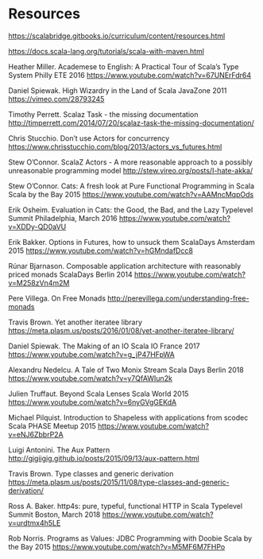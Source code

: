 # Resources
https://scalabridge.gitbooks.io/curriculum/content/resources.html

https://docs.scala-lang.org/tutorials/scala-with-maven.html

Heather Miller. Academese to English: A Practical Tour of Scala’s Type System
Philly ETE 2016
https://www.youtube.com/watch?v=67UNErFdr64

Daniel Spiewak. High Wizardry in the Land of Scala
JavaZone 2011
https://vimeo.com/28793245

Timothy Perrett. Scalaz Task - the missing documentation
http://timperrett.com/2014/07/20/scalaz-task-the-missing-documentation/

Chris Stucchio. Don’t use Actors for concurrency
https://www.chrisstucchio.com/blog/2013/actors_vs_futures.html

Stew O’Connor. ScalaZ Actors - A more reasonable approach to a possibly unreasonable
programming model
http://stew.vireo.org/posts/I-hate-akka/

Stew O’Connor. Cats: A fresh look at Pure Functional Programming in Scala
Scala by the Bay 2015
https://www.youtube.com/watch?v=AAMncMqpOds

Erik Osheim. Evaluation in Cats: the Good, the Bad, and the Lazy
Typelevel Summit Philadelphia, March 2016
https://www.youtube.com/watch?v=XDDy-QD0aVU

Erik Bakker. Options in Futures, how to unsuck them
ScalaDays Amsterdam 2015
https://www.youtube.com/watch?v=hGMndafDcc8

Rúnar Bjarnason. Composable application architecture with reasonably priced monads
ScalaDays Berlin 2014
https://www.youtube.com/watch?v=M258zVn4m2M

Pere Villega. On Free Monads
http://perevillega.com/understanding-free-monads

Travis Brown. Yet another iteratee library
https://meta.plasm.us/posts/2016/01/08/yet-another-iteratee-library/

Daniel Spiewak. The Making of an IO
Scala IO France 2017
https://www.youtube.com/watch?v=g_jP47HFpWA

Alexandru Nedelcu. A Tale of Two Monix Stream
Scala Days Berlin 2018
https://www.youtube.com/watch?v=y7QfAWIun2k

Julien Truffaut. Beyond Scala Lenses
Scala World 2015
https://www.youtube.com/watch?v=6nyGVgGEKdA

Michael Pilquist. Introduction to Shapeless with applications from scodec
Scala PHASE Meetup 2015
https://www.youtube.com/watch?v=eNJ6ZbbrP2A

Luigi Antonini. The Aux Pattern
http://gigiigig.github.io/posts/2015/09/13/aux-pattern.html

Travis Brown. Type classes and generic derivation
https://meta.plasm.us/posts/2015/11/08/type-classes-and-generic-derivation/

Ross A. Baker. http4s: pure, typeful, functional HTTP in Scala
Typelevel Summit Boston, March 2018
https://www.youtube.com/watch?v=urdtmx4h5LE

Rob Norris. Programs as Values: JDBC Programming with Doobie
Scala by the Bay 2015
https://www.youtube.com/watch?v=M5MF6M7FHPo
